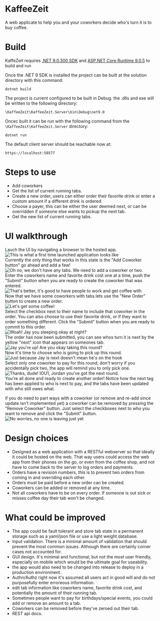# KaffeeZeit
A web applicate to help you and your coworkers decide who's turn it is to buy coffee.

# Build
KaffeZeit requires [.NET 9.0.300 SDK](https://dotnet.microsoft.com/en-us/download/dotnet/9.0) and [ASP.NET Core Runtime 9.0.5](https://dotnet.microsoft.com/en-us/download/dotnet/9.0) to build and run 

Once the .NET 9 SDK is installed the project can be built at the solution directory with this command:
```
dotnet build
```
The project is current configured to be built in Debug. the .dlls and exe will be written to the following directory:
```
\KaffeeZeit\KaffeeZeit.Server\bin\Debug\net9.0
```
Oncec built it can be run with the following command from the `\KaffeeZeit\KaffeeZeit.Server` directory:
```
dotnet run
```
The default client server should be reachable now at:
```
https://localhost:50577
```

# Steps to use

- Add coworkers 
- Get the list of current running tabs. 
- Create a new order, users can either order their favorite drink or enter a custom amount if a different drink is ordered. 
- Choose a payer, this can be either the user deemed next, or can be overridden if someone else wants to pickup the next tab.  
- Get the new list of current running tabs. 

# UI walkthrough

Lauch the UI by navigating a browser to the hosted app.  
![This is what a first time launched application looks like](/img/00-new-instance.png)  
Currently the only thing that works in this state is the "Add Coworker button" go ahead and add a few!  
![Oh no, we don't have any tabs. We need to add a coworker or two.](/img/01-Ad-coworker.png)  
Enter the coworkers name and favorite drink cost one at a time, push the "Submit" button when you are ready to create the coworker that was entered. 
![That's better, it's good to have people to work and get coffee with](/img/02-coworkers-added.png)  
Now that we have some coworkers with tabs lets use the "New Order" button to create a new order.  
![Let's get some coffee!](/img/03-order-started.png)  
Select the checkbox next to their name to include that coworker in the order.  You can also choose to use their favorite drink, or if they want to order something different. Click the "Submit" button when you are ready to commit to this order.  
![Woah! Jay you sleeping okay at night?](/img/04-order-selection.png)  
The order has now been submitted, you can see whos turn it is next by the yellow "next" icon that appears on someones tab.  
![Jay you're up! Are you okay taking this round?](/img/05-order-submitted.png)  
Now it's time to choose who is going to pick up this round.  
![Just because Jay is next doesn't  mean he's on the hook](/img/06-select-payer.png)  
Select only one coworker to pay for this round, don't worry if you accidentally pick two, the app will remind you to only pick one.  
![Thanks, dude! IOU1, Jordan you've got the next round.](/img/07-payment-submited.png)  
You're all done and ready to create another order! Notice how the next tag has been applied to who is next to pay, and the tabs have been updated with who still owes what.  

if you do need to part ways with a coworker (or remove and re-add since update isn't implemented yet) a coworker can be removed by pressing the "Remove Coworker" button.  Just select the checkboxes next to who you want to remove and click the "Submit" button.  
![No worries, no one is leaving just yet](/img/08-remove-coworker.png)  

# Design choices

- Designed as a web application with a RESTful webserver so that ideally it could be hosted on the web. That way users could access the web app from their phones on the go, or even from the coffee shop, and not have to come back to the server to log orders and payments.
- Orders have a revision numbers, this is to prevent two orders from coming in and overriding each other. 
- Orders must be paid before a new order can be created.
- Coworkers can be added or removed at any time. 
- Not all coworkers have to be on every order. If someone is out sick or misses coffee day their tab won't be changed. 

# What could be improved
- The app could be fault tolerant and store tab state in a permanent storage such as a yaml/json file or use a light weight database. 
- Input validation. There is a minimal amount of validation that should prevent the most common issues. Although there are certainly corner cases not accounted for. 
- GUI design. It's minimal and functional, but not the most user friendly, especially on mobile which would be the ultimate goal for useability.
- the app would also need to be changed into release to deploy in a production environment.  
- Authn/Authz right now it's assumed all users act in good will and do not purposefully enter erroreous information.
- edit tab information like coworkers name, favorite drink cost, and potentially the amount  of their running tab.
- Sometimes people want to pay for birthdays/special events, you could add or remove an amount to a tab.
- Coworkers can be removed before they've zeroed out their tab.  
- REST api docs. 